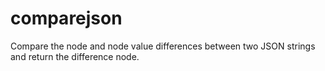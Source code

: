 # comparejson
Compare the node and node value differences between two JSON strings and return the difference node.
